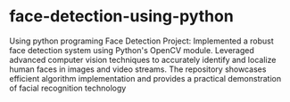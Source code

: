 # face-detection-using-python
Using python programing
Face Detection Project: Implemented a robust face detection system using Python's OpenCV module. Leveraged advanced computer vision techniques to accurately identify and localize human faces in images and video streams. The repository showcases efficient algorithm implementation and provides a practical demonstration of facial recognition technology
